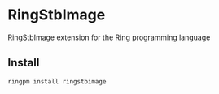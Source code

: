 # RingStbImage

RingStbImage extension for the Ring programming language

## Install

	ringpm install ringstbimage
